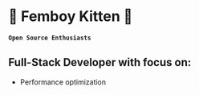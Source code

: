 # 🌸 Femboy Kitten 🌸

**`Open Source Enthusiasts`**


## Full-Stack Developer with focus on:

  - Performance optimization

